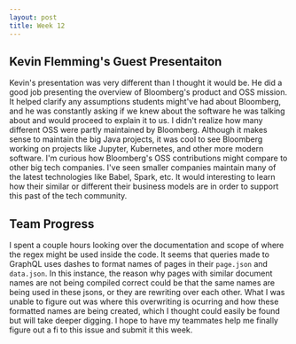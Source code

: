 ```yaml
---
layout: post
title: Week 12
---
```

   
## Kevin Flemming's Guest Presentaiton
Kevin's presentation was very different than I thought it would be. He did a good job presenting the overview of Bloomberg's
product and OSS mission. It helped clarify any assumptions students might've had about Bloomberg, and he was constantly asking 
if we knew about the software he was talking about and would proceed to explain it to us. I didn't realize how many different OSS 
were partly maintained by Bloomberg. Although it makes sense to maintain the big Java projects, it was cool to see Bloomberg working 
on projects like Jupyter, Kubernetes, and other more modern software. I'm curious how Bloomberg's OSS contributions might compare 
to other big tech companies. I've seen smaller companies maintain many of the latest technologies like Babel, Spark, etc. It would 
interesting to learn how their similar or different their business models are in order to support this past of the tech community.

## Team Progress
I spent a couple hours looking over the documentation and scope of where the regex might be used inside the code. It seems that 
queries made to GraphQL uses dashes to format names of pages in their `page.json` and `data.json`. In this instance, the reason why 
pages with similar document names are not being compiled correct could be that the same names are being used in these jsons, or 
they are rewriting over each other. What I was unable to figure out was where this overwriting is ocurring and how these formatted names 
are being created, which I thought could easily be found but will take deeper digging. I hope to have my teammates help me finally 
figure out a fi to this issue and submit it this week.
